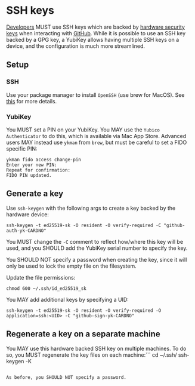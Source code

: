 # SSH keys

[Developers](./devs.md) MUST use SSH keys which are backed by [hardware security keys](./hardware_security_keys.md) when interacting with [GitHub](./github.md).  While it is possible to use an SSH key backed by a GPG key, a YubiKey allows having multiple SSH keys on a device, and the configuration is much more streamlined.

## Setup

### SSH

Use your package manager to install `OpenSSH` (use brew for MacOS).  See [this](https://developers.yubico.com/SSH/Securing_SSH_with_FIDO2.html) for more details.

### YubiKey

You MUST set a PIN on your YubiKey.  You MAY use the `Yubico Authenticator` to do this, which is available via Mac App Store.  Advanced users MAY instead use `ykman` from `brew`, but must be careful to set a FIDO specific PIN:
```
ykman fido access change-pin
Enter your new PIN: 
Repeat for confirmation: 
FIDO PIN updated.
```

## Generate a key

Use `ssh-keygen` with the following args to create a key backed by the hardware device:
```
ssh-keygen -t ed25519-sk -O resident -O verify-required -C "github-auth-yk-CARDNO"
```
You MUST change the `-C` comment to reflect how/where this key will be used, and you SHOULD add the YubiKey serial number to specify the key.

You SHOULD NOT specify a password when creating the key, since it will only be used to lock the empty file on the filesystem.

Update the file permissions:
```
chmod 600 ~/.ssh/id_ed25519_sk
```

You MAY add additional keys by specifying a UID:
```
ssh-keygen -t ed25519-sk -O resident -O verify-required -O application=ssh:<UID> -C "github-sign-yk-CARDNO"
```

## Regenerate a key on a separate machine

You MAY use this hardware backed SSH key on multiple machines. To do so, you MUST regenerate the key files on each machine:```
cd ~/.ssh/
ssh-keygen -K
```

As before, you SHOULD NOT specify a password.

